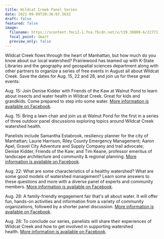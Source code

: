```yaml
---
title: Wildcat Creek Panel Series
date: 2021-09-09T20:36:07.563Z
draft: false
featured: false
image:
  filename: https://scontent.fmci2-1.fna.fbcdn.net/v/t39.30808-6/227711528_4479602302051839_1759324319334239661_n.jpg?_nc_cat=107&ccb=1-5&_nc_sid=973b4a&_nc_ohc=bgAJYqpymIoAX-VKTUm&_nc_ht=scontent.fmci2-1.fna&oh=e49a4c2e33f81f42c14b6d004a57012f&oe=613EB70B
  focal_point: Smart
  preview_only: false
---
```

Wildcat Creek flows through the heart of Manhattan, but how much do you know about our local watershed? Prairiewood has teamed up with K-State Libraries and the geography and geospatial sciences department along with other partners to organize a series of free events in August all about Wildcat Creek. Save the dates for Aug. 15, 22 and 28, and join us for these great events:

Aug. 15: Join Denise Kidder with Friends of the Kaw at Walnut Pond to learn about insects and water health in Wildcat Creek. Great for kids and grandkids. Come prepared to step into some water. [More information is available on Facebook](https://www.facebook.com/events/517660126188564).

Aug. 15: Bring a lawn chair and join us at Walnut Pond for the first in a series of three outdoor panel discussions exploring topics around Wildcat Creek watershed health.

Panelists include Samantha Estabrook, resiliency planner for the city of Manhattan; Laurie Harrison, Riley County Emergency Management; Aaron Apel, Gravel City Adventure and Supply Company and trail advocate; Denise Kidder, Friends of the Kaw; and Tim Keane, professor emeritus of landscape architecture and community & regional planning. [More information is available on Facebook](https://www.facebook.com/events/314763337068592).

Aug. 22: What are some characteristics of a healthy watershed? What are some good models of watershed management? Learn some answers to these questions and more with a diverse panel of experts and community members. [More information is available on Facebook](https://www.facebook.com/events/522693385660676).

Aug. 28: A family-friendly engagement fair that's all about water. It will offer fun, hands-on activities and information from a variety of community organizations, followed by a shorter panel discussion. [More information is available on Facebook](https://www.facebook.com/events/517859339546423).

Aug. 28: To conclude our series, panelists will share their experiences of Wildcat Creek and how to get involved in supporting watershed health. [More information is available on Facebook](https://www.facebook.com/events/1173877169782423).